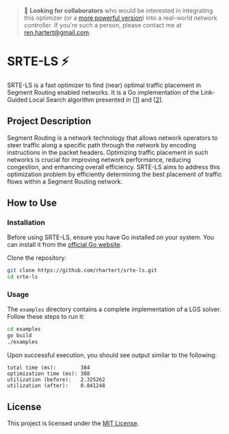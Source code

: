> 🫵 **Looking for collaborators** who would be interested in integrating this 
optimizer (or a [more powerful version]) into a real-world network controller. 
If you're such a person, please contact me at ren.hartert@gmail.com. 

# SRTE-LS ⚡️

SRTE-LS is a fast optimizer to find (near) optimal traffic placement in Segment Routing enabled networks. It is a Go implementation of the Link-Guided Local Search algorithm presented in [[1]] and [[2]].

## Project Description

Segment Routing is a network technology that allows network operators to steer traffic along a specific path through the network by encoding instructions in the packet headers. Optimizing traffic placement in such networks is crucial for improving network performance, reducing congestion, and enhancing overall efficiency. SRTE-LS aims to address this optimization problem by efficiently determining the best placement of traffic flows within a Segment Routing network.

## How to Use

### Installation

Before using SRTE-LS, ensure you have Go installed on your system. You can install it from the [official Go website](https://golang.org/).

Clone the repository:

```sh
git clone https://github.com/rhartert/srte-ls.git
cd srte-ls
```

### Usage

The `examples` directory contains a complete implementation of a LGS solver. Follow these steps to run it:

```sh
cd examples
go build
./examples
```

Upon successful execution, you should see output similar to the following:

```
total time (ms):        384
optimization time (ms): 308
utilization (before):   2.325262
utilization (after):    0.841248
```

## License

This project is licensed under the [MIT License](LICENSE).

[1]: https://research.google/pubs/expect-the-unexpected-sub-second-optimization-for-segment-routing/
[2]: https://scholar.google.com/citations?view_op=view_citation&hl=en&user=1jocmcIAAAAJ&citation_for_view=1jocmcIAAAAJ:_Qo2XoVZTnwC
[more powerful version]: https://scholar.google.com/citations?view_op=view_citation&hl=en&user=1jocmcIAAAAJ&citation_for_view=1jocmcIAAAAJ:Wp0gIr-vW9MCs